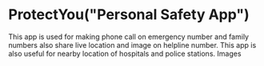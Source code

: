 # ProtectYou("Personal Safety App")
This app is used for making phone call on emergency number and family numbers also share live location and image on helpline number. This app is also useful for nearby location of hospitals and police stations.
Images
